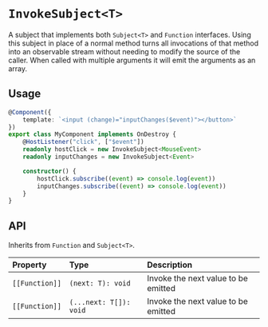# `InvokeSubject<T>`

A subject that implements both `Subject<T>` and `Function` interfaces. Using this subject in place of a normal method turns all invocations of that method into an observable stream without needing to modify the source of the caller. When called with multiple arguments it will emit the arguments as an array.

## Usage

```typescript
@Component({
    template: `<input (change)="inputChanges($event)"></button>`
})
export class MyComponent implements OnDestroy {
    @HostListener("click", ["$event"])
    readonly hostClick = new InvokeSubject<MouseEvent>
    readonly inputChanges = new InvokeSubject<Event>

    constructor() {
        hostClick.subscribe((event) => console.log(event))
        inputChanges.subscribe((event) => console.log(event))
    }
}
```

## API

Inherits from `Function` and `Subject<T>`.

| Property       | Type                   | Description                         |
| :------------- | :--------------------- | :---------------------------------- |
| `[[Function]]` | `(next: T): void`      | Invoke the next value to be emitted |
| `[[Function]]` | `(...next: T[]): void` | Invoke the next value to be emitted |
